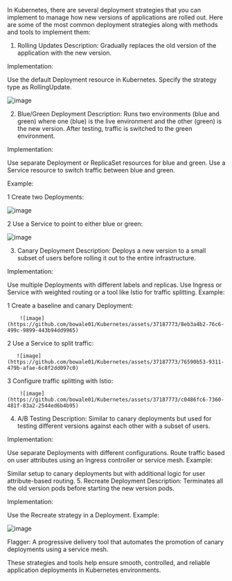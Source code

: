 

In Kubernetes, there are several deployment strategies that you can implement to manage how new versions of applications are rolled out. Here are some of the most common deployment strategies along with methods and tools to implement them:

1. Rolling Updates
Description: Gradually replaces the old version of the application with the new version.

Implementation:

Use the default Deployment resource in Kubernetes.
Specify the strategy type as RollingUpdate.

![image](https://github.com/bowale01/Kubernetes/assets/37187773/bf7c1cc1-8976-465b-8754-b8b8cc9f558a)


2. Blue/Green Deployment
Description: Runs two environments (blue and green) where one (blue) is the live environment and the other (green) is the new version. After testing, traffic is switched to the green environment.

Implementation:

Use separate Deployment or ReplicaSet resources for blue and green.
Use a Service resource to switch traffic between blue and green.

Example:

  1  Create two Deployments:

![image](https://github.com/bowale01/Kubernetes/assets/37187773/7aee4442-3061-4a55-9dc9-308e4aba2fc9)


   2 Use a Service to point to either blue or green:

![image](https://github.com/bowale01/Kubernetes/assets/37187773/284fb396-fe6c-4a15-8aba-0bd0308e29cc)



3. Canary Deployment
Description: Deploys a new version to a small subset of users before rolling it out to the entire infrastructure.

Implementation:

Use multiple Deployments with different labels and replicas.
Use Ingress or Service with weighted routing or a tool like Istio for traffic splitting.
Example:

  1  Create a baseline and canary Deployment:

        ![image](https://github.com/bowale01/Kubernetes/assets/37187773/8eb3a4b2-76c6-499c-9899-443b94dd9965)

  2  Use a Service to split traffic:

       ![image](https://github.com/bowale01/Kubernetes/assets/37187773/76590b53-9311-479b-afae-6c8f2dd097c0)

  3    Configure traffic splitting with Istio:


        ![image](https://github.com/bowale01/Kubernetes/assets/37187773/c0486fc6-7360-481f-83a2-2544ed6b4b95)

  
       
4. A/B Testing
Description: Similar to canary deployments but used for testing different versions against each other with a subset of users.

Implementation:

Use separate Deployments with different configurations.
Route traffic based on user attributes using an Ingress controller or service mesh.
Example:

Similar setup to canary deployments but with additional logic for user attribute-based routing.
5. Recreate Deployment
Description: Terminates all the old version pods before starting the new version pods.

Implementation:

Use the Recreate strategy in a Deployment.
Example:


![image](https://github.com/bowale01/Kubernetes/assets/37187773/1e14b8ff-bb47-482b-8776-d64ad645ee59)




Flagger: A progressive delivery tool that automates the promotion of canary deployments using a service mesh.

These strategies and tools help ensure smooth, controlled, and reliable application deployments in Kubernetes environments.


  

